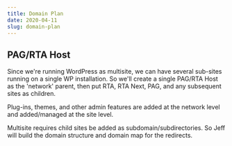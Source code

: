 ```yaml
---
title: Domain Plan
date: 2020-04-11
slug: domain-plan
---
```


## PAG/RTA Host

Since we're running WordPress as multisite, we can have several sub-sites running on a single WP installation. So we'll create a single PAG/RTA Host as the 'network' parent, then put RTA, RTA Next, PAG, and any subsequent sites as children.

Plug-ins, themes, and other admin features are added at the network level and added/managed at the site level.

Multisite requires child sites be added as subdomain/subdirectories. So Jeff will build the domain structure and domain map for the redirects.